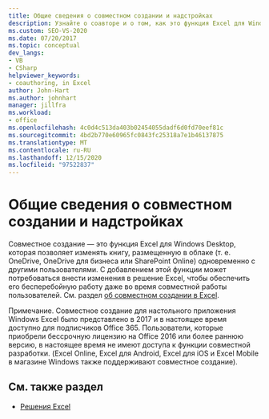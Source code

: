 ```yaml
---
title: Общие сведения о совместном создании и надстройках
description: Узнайте о соавторе и о том, как это функция Excel для Windows Desktop, позволяющая изменять книгу, размещенную в облаке одновременно с другими пользователями.
ms.custom: SEO-VS-2020
ms.date: 07/20/2017
ms.topic: conceptual
dev_langs:
- VB
- CSharp
helpviewer_keywords:
- coauthoring, in Excel
author: John-Hart
ms.author: johnhart
manager: jillfra
ms.workload:
- office
ms.openlocfilehash: 4c0d4c513da403b02454055dadf6d0fd70eef81c
ms.sourcegitcommit: 4bd2b770e60965fc0843fc25318a7e1b46137875
ms.translationtype: MT
ms.contentlocale: ru-RU
ms.lasthandoff: 12/15/2020
ms.locfileid: "97522837"
---
```

# <a name="understand-coauthoring-and-add-ins"></a>Общие сведения о совместном создании и надстройках

Совместное создание — это функция Excel для Windows Desktop, которая позволяет изменять книгу, размещенную в облаке (т. е. OneDrive, OneDrive для бизнеса или SharePoint Online) одновременно с другими пользователями. С добавлением этой функции может потребоваться внести изменения в решение Excel, чтобы обеспечить его бесперебойную работу даже во время совместной работы пользователей. См. раздел [об совместном создании в Excel](/office/vba/excel/concepts/about-coauthoring-in-excel).

Примечание. Совместное создание для настольного приложения Windows Excel было представлено в 2017 и в настоящее время доступно для подписчиков Office 365. Пользователи, которые приобрели бессрочную лицензию на Office 2016 или более раннюю версию, в настоящее время не имеют доступа к функции совместной разработки. (Excel Online, Excel для Android, Excel для iOS и Excel Mobile в магазине Windows также поддерживают совместное создание).

## <a name="see-also"></a>См. также раздел
- [Решения Excel](./excel-solutions.md)
